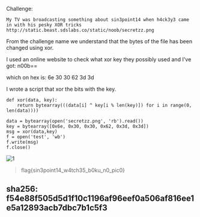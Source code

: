 Challenge:
```
My TV was broadcasting something about sin3point14 when h4ck3y3 came in with his pesky XOR tricks
http://static.beast.sdslabs.co/static/noob/secretzz.png
```
From the challenge name we understand that the bytes of the file has been changed using xor.

I used an online website to check what xor key they possibly used and I've got: n00b==

which on hex is: 6e 30 30 62 3d 3d

I wrote a script that xor the bits with the key.
```
def xor(data, key):
	return bytearray(((data[i] ^ key[i % len(key)]) for i in range(0, len(data))))

data = bytearray(open('secretzz.png', 'rb').read())
key = bytearray([0x6e, 0x30, 0x30, 0x62, 0x3d, 0x3d])
msg = xor(data,key)
f = open('test', 'wb')
f.write(msg)
f.close()
```
![1](https://i.ibb.co/bQ7v0tT/test.png)
>flag{sin3point14_w4tch35_b0ku_n0_pic0}
## sha256: f54e88f505d5d1f10c1196af96eef0a506af816ee1e5a12893acb7dbc7b1c5f3
